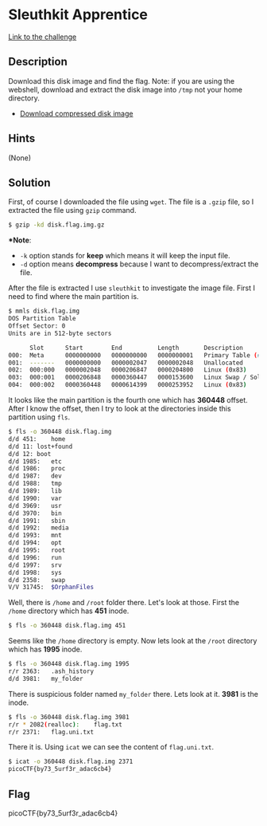 # Sleuthkit Apprentice

[Link to the challenge](https://play.picoctf.org/practice/challenge/300)

## Description

Download this disk image and find the flag. Note: if you are using the webshell, download and extract the disk image into `/tmp` not your home directory.

- [Download compressed disk image](https://artifacts.picoctf.net/c/137/disk.flag.img.gz)

## Hints

(None)

## Solution

First, of course I downloaded the file using `wget`. The file is a `.gzip` file, so I extracted the file using `gzip` command.

```bash
$ gzip -kd disk.flag.img.gz
```

**\*Note**:

- `-k` option stands for **keep** which means it will keep the input file.
- `-d` option means **decompress** because I want to decompress/extract the file.

After the file is extracted I use `sleuthkit` to investigate the image file. First I need to find where the main partition is.

```bash
$ mmls disk.flag.img
DOS Partition Table
Offset Sector: 0
Units are in 512-byte sectors

      Slot      Start        End          Length       Description
000:  Meta      0000000000   0000000000   0000000001   Primary Table (#0)
001:  -------   0000000000   0000002047   0000002048   Unallocated
002:  000:000   0000002048   0000206847   0000204800   Linux (0x83)
003:  000:001   0000206848   0000360447   0000153600   Linux Swap / Solaris x86 (0x82)
004:  000:002   0000360448   0000614399   0000253952   Linux (0x83)
```

It looks like the main partition is the fourth one which has **360448** offset. After I know the offset, then I try to look at the directories inside this partition using `fls`.

```bash
$ fls -o 360448 disk.flag.img
d/d 451:	home
d/d 11:	lost+found
d/d 12:	boot
d/d 1985:	etc
d/d 1986:	proc
d/d 1987:	dev
d/d 1988:	tmp
d/d 1989:	lib
d/d 1990:	var
d/d 3969:	usr
d/d 3970:	bin
d/d 1991:	sbin
d/d 1992:	media
d/d 1993:	mnt
d/d 1994:	opt
d/d 1995:	root
d/d 1996:	run
d/d 1997:	srv
d/d 1998:	sys
d/d 2358:	swap
V/V 31745:	$OrphanFiles
```

Well, there is `/home` and `/root` folder there. Let's look at those. First the `/home` directory which has **451** inode.

```bash
$ fls -o 360448 disk.flag.img 451

```

Seems like the `/home` directory is empty. Now lets look at the `/root` directory which has **1995** inode.

```bash
$ fls -o 360448 disk.flag.img 1995
r/r 2363:	.ash_history
d/d 3981:	my_folder
```

There is suspicious folder named `my_folder` there. Lets look at it. **3981** is the inode.

```bash
$ fls -o 360448 disk.flag.img 3981
r/r * 2082(realloc):	flag.txt
r/r 2371:	flag.uni.txt
```

There it is. Using `icat` we can see the content of `flag.uni.txt`.

```bash
$ icat -o 360448 disk.flag.img 2371
picoCTF{by73_5urf3r_adac6cb4}
```

## Flag

picoCTF{by73_5urf3r_adac6cb4}
